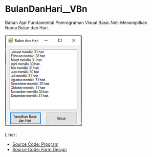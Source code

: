 # BulanDanHari__VBn
Bahan Ajar Fundamental Pemrograman Visual Basic.Net: Menampilkan Nama Bulan dan Hari.<br><br>
<img src="https://github.com/RizkyKhapidsyah/BulanDanHari__VBn/blob/master/Bulan%20dan%20Hari/Result/001.PNG"><br><br>
Lihat : <br>
- <a href="https://github.com/RizkyKhapidsyah/BulanDanHari__VBn/blob/master/Bulan%20dan%20Hari/FormBulanHari.vb">Source Code: Program</a><br>
- <a href="https://github.com/RizkyKhapidsyah/BulanDanHari__VBn/blob/master/Bulan%20dan%20Hari/FormBulanHari.Designer.vb">Source Code: Form Design</a>

